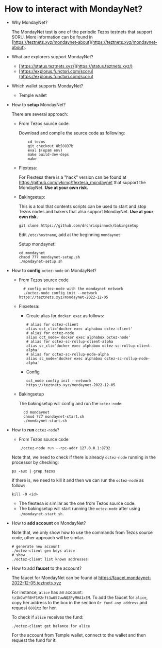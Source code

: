 # How to interact with MondayNet?

- Why MondayNet?

  The MondayNet test is one of the periodic Tezos testnets that support SORU. More information can be found in [https://teztnets.xyz/mondaynet-about](https://teztnets.xyz/mondaynet-about).
- What are explorers support MondayNet?
  - [https://status.teztnets.xyz/](https://status.teztnets.xyz/)
  - [https://explorus.functori.com/scoru](https://explorus.functori.com/scoru)

- Which wallet supports MondayNet?
  - Temple wallet

- How to **setup** MondayNet?
  
  There are several approach:
  - From Tezos source code:
    
    Download and compile the source code as following:
    ```shell
        cd tezos
        git checkout 8b50837b
        eval $(opam env)
        make build-dev-deps
        make
    ```
  - Flextesa:
    
    For Flextesa there is a "hack" version can be found at <https://github.com/lykimq/flextesa_mondaynet> that support the MondayNet. **Use at your own risk.**
  - Bakingsetup:
  
    This is a tool that contents scripts can be used to start and stop Tezos nodes and bakers that also support MondayNet. **Use at your own risk.**

    ```shell
    git clone https://github.com/drchrispinnock/bakingsetup
    ```

    Edit `/etc/hostname`, add at the beginning `mondaynet`.

    Setup mondaynet:
    ```shell
    cd mondaynet
    chmod 777 mondaynet-setup.sh
    ./mondaynet-setup.sh
    ```

- How to **config** `octez-node` on MondayNet?
  
  - From Tezos source code
    ```shell
      # config octez-node with the mondaynet network
      ./octez-node config init --network https://teztnets.xyz/mondaynet-2022-12-05
    ```

  - Flexetesa:
    - Create alias for `docker exec` as follows:
        ```shell
        # alias for octez-client
        alias oct_cli='docker exec alphabox octez-client'
        # alias for octez-node
        alias oct_node='docker exec alphabox octez-node'
        # alias for octez-sc-rollup-client-alpha
        alias sc_cli='docker exec alphabox octez-sc-rollup-client-alpha'
        # alias for octez-sc-rollup-node-alpha
        alias sc_node='docker exec alphabox octez-sc-rollup-node-alpha'
        ```
    - Config 
        ```shell
        oct_node config init --network https://teztnets.xyz/mondaynet-2022-12-05
        ```
   - Bakingsetup
    
      The bakingsetup will config and run the `octez-node`:
      ```shell
        cd mondaynet
        chmod 777 mondaynet-start.sh
        ./mondaynet-start.sh
      ```
- How to **run** `octez-node`?  
  - From Tezos source code
    ```shell
    ./octez-node run --rpc-addr 127.0.0.1:8732
    ```
   Note that, we need to check if there is already `octez-node` running in the processor by checking:
    ```shell
    ps -aux | grep tezos
    ```
   if there is, we need to kill it and then we can run the `octez-node` as follow:
    ```shell
    kill -9 <id>
    ```
   - The flextesa is similar as the one from Tezos source code.
   - The bakingsetup will start running the `octez-node` after using `./mondaynet-start.sh`.

- How to **add account** on MondayNet?

  Note that, we only show how to use the commands from Tezos source code, other approach will be similar.
  ```shell
  # generate new account
  ./octez-client gen keys alice
  # show 
  ./octez-client list known addresses
  ```

- How to add **faucet** to the account?
  
   The faucet for MondayNet can be found at <https://faucet.mondaynet-2022-12-05.teztnets.xyz>

   For instance, `alice` has an account: `tz1NCwYf8HF1V2nft3w657uwNQZPyMHA1xEM`. To add the faucet for `alice`, copy her address to the box in the section `Or fund any address` and request `6001tz` for her.

   To check if `alice` receives the fund:

   ```shell
   ./octez-client get balance for alice
   ```

   For the account from Temple wallet, connect to the wallet and then request the fund for it.
